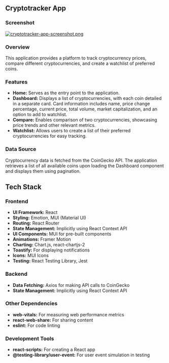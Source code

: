## Cryptotracker App

### Screenshot

[![cryptotracker-app-screenshot.png](https://i.postimg.cc/HnxRD09x/cryptotracker-app-screenshot.png)](https://postimg.cc/5Yhn8CGd)

### Overview
This application provides a platform to track cryptocurrency prices, compare different cryptocurrencies, and create a watchlist of preferred coins.

### Features
* **Home:** Serves as the entry point to the application.
* **Dashboard:** Displays a list of cryptocurrencies, with each coin detailed in a separate card. Card information includes name, price change percentage, current price, total volume, market capitalization, and an option to add to watchlist.
* **Compare:** Enables comparison of two cryptocurrencies, showcasing price trends and other relevant metrics.
* **Watchlist:** Allows users to create a list of their preferred cryptocurrencies for easy tracking.

### Data Source
Cryptocurrency data is fetched from the CoinGecko API. The application retrieves a list of all available coins upon loading the Dashboard component and displays them using pagination.

## Tech Stack

### Frontend
* **UI Framework:** React
* **Styling:** Emotion, MUI (Material UI)
* **Routing:** React Router
* **State Management:** Implicitly using React Context API
* **UI Components:** MUI for pre-built components
* **Animations:** Framer Motion
* **Charting:** Chart.js, react-chartjs-2
* **Toastify:** For displaying notifications
* **Icons:** MUI Icons
* **Testing:** React Testing Library, Jest

### Backend
* **Data Fetching:** Axios for making API calls to CoinGecko
* **State Management:** Implicitly using React Context API

### Other Dependencies
* **web-vitals:** For measuring web performance metrics
* **react-web-share:** For sharing content
* **eslint:** For code linting

### Development Tools
* **react-scripts:** For creating a React app
* **@testing-library/user-event:** For user event simulation in testing
 